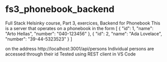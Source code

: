 # fs3_phonebook_backend
Full Stack Helsinky course, Part 3, exercices, Backend for Phonebook
This is a server that operates on a phonebook in the form
[
    { 
      "id": 1,
      "name": "Arto Hellas", 
      "number": "040-123456"
    },
    { 
      "id": 2,
      "name": "Ada Lovelace", 
      "number": "39-44-5323523"
    }
]

on the address  http://localhost:3001/api/persons
Individual persons are accessed through their id
Tested using REST client in VS Code
